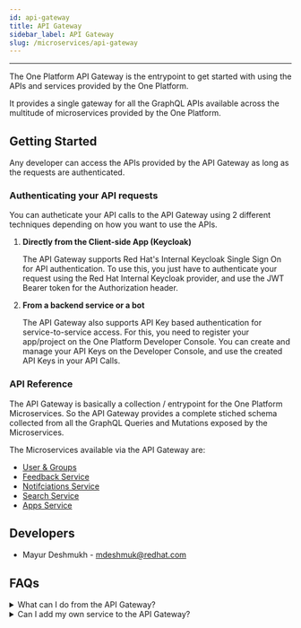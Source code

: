 ```yaml
---
id: api-gateway
title: API Gateway
sidebar_label: API Gateway
slug: /microservices/api-gateway
---
```

***

The One Platform API Gateway is the entrypoint to get started with using the APIs and services provided by the One Platform.

It provides a single gateway for all the GraphQL APIs available across the multitude of microservices provided by the One Platform.

## Getting Started

Any developer can access the APIs provided by the API Gateway as long as the requests are authenticated.

### Authenticating your API requests

You can autheticate your API calls to the API Gateway using 2 different techniques depending on how you want to use the APIs.

1. **Directly from the Client-side App (Keycloak)**

    The API Gateway supports Red Hat's Internal Keycloak Single Sign On for API authentication. To use this, you just have to authenticate your request using the Red Hat Internal Keycloak provider, and use the JWT Bearer token for the Authorization header.

2. **From a backend service or a bot**

    The API Gateway also supports API Key based authentication for service-to-service access. For this, you need to register your app/project on the One Platform Developer Console. You can create and manage your API Keys on the Developer Console, and use the created API Keys in your API Calls.

### API Reference

The API Gateway is basically a collection / entrypoint for the One Platform Microservices. So the API Gateway provides a complete stiched schema collected from all the GraphQL Queries and Mutations exposed by the Microservices.

The Microservices available via the API Gateway are:
- [User & Groups](/get-started/docs/microservices/user-groups-service)
- [Feedback Service](/get-started/microservices/feedback-service)
- [Notifciations Service](/get-started/microservices/notifications-service)
- [Search Service](/get-started/microservices/search-service)
- [Apps Service](/get-started/microservices/apps-service)

## Developers

- Mayur Deshmukh - mdeshmuk@redhat.com

## FAQs

<details><summary>What can I do from the API Gateway?</summary>
The API Gateway is the entrypoint to the One Platform's Internal Microservices. So if you need to use any of the microservices, or integrate your own apps/services, then the API Gateway provides an easy way to access the microservices using a single GraphQL API Endpoint.
</details>

<details><summary>Can I add my own service to the API Gateway?</summary>
No currently. The API Gateway in it's current implemenation is made for the One Platform's internal microservices.

But having said that, we're working on a new and updated Gateway/Portal which will allow anyone to add their own Services to the One Platform API Gateway easily and take advantage of the common authentication and authorization provided by the Gateway. Look forward to that.
</details>
